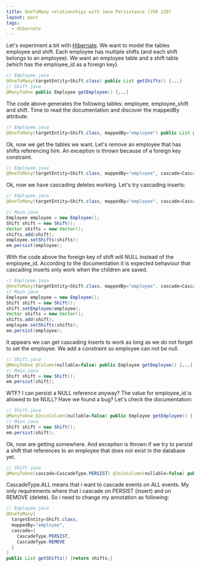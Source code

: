 ```yaml
---
title: OneToMany relationships with Java Persistence (JSR 220)
layout: post
tags:
  - Hibernate
---
```

Let's experiment a bit with [Hibernate](http://www.hibernate.org). We want to model the tables employee and shift. Each employee has multiple shifts (and each shift belongs to an employee). We want an employee table and a shift table (which has the employee_id as a foreign key).

```java 
// Employee.java
@OneToMany(targetEntity=Shift.class) public List getShifts() {...}
// Shift.java
@ManyToOne public Employee getEmployee() {...}
```

The code above generates the following tables: employee, employee_shift and shift. Time to read the documentation and discover the mappedBy attribute.

```java
// Employee.java
@OneToMany(targetEntity=Shift.class, mappedBy="employee") public List getShifts() {...}
```

Ok, now we get the tables we want. Let's remove an employee that has shifts referencing him. An exception is thrown because of a foreign key constraint.

```java
// Employee.java
@OneToMany(targetEntity=Shift.class, mappedBy="employee", cascade=CascadeType.REMOVE) public List getShifts() {...}
```

Ok, now we have cascading deletes working. Let's try cascading inserts:

```java
// Employee.java
@OneToMany(targetEntity=Shift.class, mappedBy="employee", cascade=CascadeType.ALL) public List getShifts() {...}

// Main.java
Employee employee = new Employee();
Shift shift = new Shift();
Vector shifts = new Vector();
shifts.add(shift);
employee.setShifts(shifts);
em.persist(employee);
```

With the code above the foreign key of shift will NULL instead of the employee_id. According to the documentation it is expected behaviour that cascading inserts only work when the children are saved.

```java
// Employee.java
@OneToMany(targetEntity=Shift.class, mappedBy="employee", cascade=CascadeType.ALL) public List getShifts() {...}
// Main.java
Employee employee = new Employee();
Shift shift = new Shift(); 
shift.setEmployee(employee);
Vector shifts = new Vector();
shifts.add(shift);
employee.setShifts(shifts);
em.persist(employee);
```

It appears we can get cascading inserts to work as long as we do not forget to set the employee. We add a constraint so employee can not be null.

```java
// Shift.java
@ManyToOne @Column(nullable=false) public Employee getEmployee() {...}
// Main.java
Shift shift = new Shift();
em.persist(shift);
```

WTF? I can persist a NULL reference anyway? The value for employee_id is allowed to be NULL? Have we found a bug? Let's check the documentation:

```java
// Shift.java
@ManyToOne @JoinColumn(nullable=false) public Employee getEmployee() {...}
// Main.java
Shift shift = new Shift(); 
em.persist(shift);
```

Ok, now are getting somewhere. And exception is thrown if we try to persist a shift that references to an employee that does not exist in the database yet.

```java
// Shift.java
@ManyToOne(cascade=CascadeType.PERSIST) @JoinColumn(nullable=false) public Employee getEmployee() {...}
```

CascadeType.ALL means that i want to cascade events on ALL events. My only requirements where that i cascade on PERSIST (insert) and on REMOVE (delete). So i need to change my annotation as following:

```java
// Employee.java
@OneToMany(  
  targetEntity=Shift.class,  
  mappedBy="employee",  
  cascade={     
    CascadeType.PERSIST,    
    CascadeType.REMOVE  
  } 
)
public List getShifts() {return shifts;}
```

